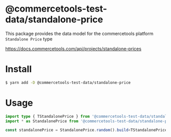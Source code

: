 # @commercetools-test-data/standalone-price

This package provides the data model for the commercetools platform `Standalone Price` type

https://docs.commercetools.com/api/projects/standalone-prices

# Install

```bash
$ yarn add -D @commercetools-test-data/standalone-price
```

# Usage

```ts
import type { TStandalonePrice } from '@commercetools-test-data/standalone-price';
import * as StandalonePrice from '@commercetools-test-data/standalone-price';

const standalonePrice = StandalonePrice.random().build<TStandalonePrice>();
```

